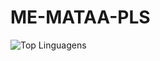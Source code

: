 # ME-MATAA-PLS
![Top Linguagens](https://github-readme-stats.vercel.app/api/top-langs/?username=NicolasPrachumCoelho&layout=compact)
